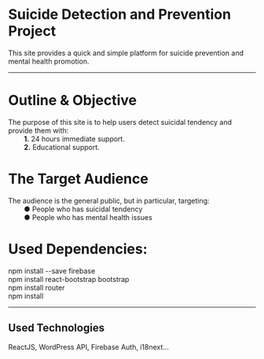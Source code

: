 # Suicide Detection and Prevention Project
This site provides a quick and simple platform for suicide prevention and mental health promotion.<hr/>

# Outline & Objective
The purpose of this site is to help users detect suicidal tendency and provide them with:<br/>
    &emsp;&emsp; <b>1.</b> 24 hours immediate support.<br/>
    &emsp;&emsp; <b>2.</b> Educational support.<br/>

# The Target Audience
The audience is the general public, but in particular, targeting:<br/>
    &emsp;&emsp; <b>●</b> People who has suicidal tendency<br/>
    &emsp;&emsp; <b>●</b> People who has mental health issues<br/>

# Used Dependencies:
npm install --save firebase<br/>
npm install react-bootstrap bootstrap<br/>
npm install router<br/>
npm install<hr/>

## Used Technologies
ReactJS, WordPress API, Firebase Auth, i18next...
